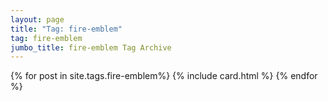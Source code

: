 ```yaml
---
layout: page
title: "Tag: fire-emblem"
tag: fire-emblem
jumbo_title: fire-emblem Tag Archive
---
```


{% for post in site.tags.fire-emblem%}
{% include card.html %}
{% endfor %}

